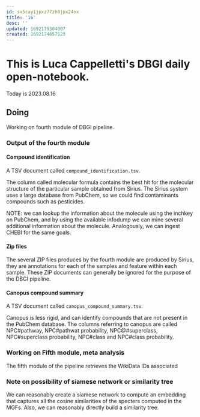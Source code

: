 ```yaml
---
id: sx5cay1jpxz77zh0jpx24nx
title: '16'
desc: ''
updated: 1692179304007
created: 1692174657523
---
```



# This is Luca Cappelletti's DBGI daily open-notebook.

Today is 2023.08.16

## Doing
Working on fourth module of DBGI pipeline.

### Output of the fourth module

#### Compound identification
A TSV document called `compound_identification.tsv`. 

The column called molecular formula contains the best hit for the molecular structure of the particular sample obtained from Sirius. The Sirius system uses a large database from PubChem, so we could find contaminants compounds such as pesticides. 

NOTE: we can lookup the information about the molecule using the inchkey on PubChem, and by using the available infodump we can mine several additional information about the molecule. Analogously, we can ingest CHEBI for the same goals.

#### Zip files
The several ZIP files produces by the fourth module are produced by Sirius, they are annotations for each of the samples and feature within each sample. These ZIP documents can generally be ignored for the purpose of the DBGI pipeline.

#### Canopus compound summary
A TSV document called `canopus_compound_summary.tsv`.

Canopus is less rigid, and can identify compounds that are not present in the PubChem database. The columns referring to canopus are called NPC#pathway, NPC#pathwat probability, NPC@#superclass, NPC#superclass probability, NPC#class and NPC#class probability.

### Working on Fifth module, meta analysis
The fifth module of the pipeline retrieves the WikiData IDs associated


### Note on possibility of siamese network or similarity tree
We can reasonably create a siamese network to compute an embedding that captures all the cosine similarities of the specters computed in the MGFs. Also, we can reasonably directly build a similarity tree.